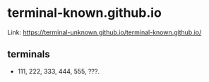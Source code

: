 # terminal-known.github.io
Link: https://terminal-unknown.github.io/terminal-known.github.io/

## terminals
- 111, 222, 333, 444, 555, ???.

